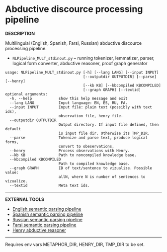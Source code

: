 Abductive discource processing pipeline
===

**DESCRIPTION**

Multilinguial (English, Spanish, Farsi, Russian) abductive discource processing pipeline.

* `NLPipeline_MULT_stdinout.py` – running tokenizer, lemmatizer, parser, logical form converter, abductive reasoner, proof graph generator

```
usage: NLPipeline_MULT_stdinout.py [-h] [--lang LANG] [--input INPUT]
                                   [--outputdir OUTPUTDIR] [--parse] [--henry]
                                   [--kb KB] [--kbcompiled KBCOMPILED]
                                   [--graph GRAPH] [--textid]
optional arguments:
  -h, --help            show this help message and exit
  --lang LANG           Input language: EN, ES, RU, FA.
  --input INPUT         Input file: plain text (possibly with text ids),
                        observation file, henry file.
  --outputdir OUTPUTDIR
                        Output directory. If input file defined, then default
                        is input file dir. Otherwise its TMP_DIR.
  --parse               Tokenize and parse text, produce logical forms,
                        convert to obeservations.
  --henry               Process observations with Henry.
  --kb KB               Path to noncompiled knowledge base.
  --kbcompiled KBCOMPILED
                        Path to compiled knowledge base.
  --graph GRAPH         ID of text/sentence to vizualize. Possible value:
                        allN, where N is number of sentences to vizualize.
  --textid              Meta text ids.

```

---

**EXTERNAL TOOLS**

* [English semantic parsing pipeline](https://github.com/metaphor-adp/Metaphor-ADP/tree/master/pipelines/English)
* [Spanish semantic parsing pipeline](https://github.com/metaphor-adp/Metaphor-ADP/tree/master/pipelines/Spanish)
* [Russian semantic parsing pipeline](https://github.com/metaphor-adp/Metaphor-ADP/tree/master/pipelines/Spanish)
* [Farsi semantic parsing pipeline](https://github.com/metaphor-adp/Metaphor-ADP/tree/master/pipelines/Farsi)
* [Henry abductive reasoner](https://github.com/naoya-i/henry-n700)

---

Requires env vars METAPHOR_DIR, HENRY_DIR, TMP_DIR to be set.
